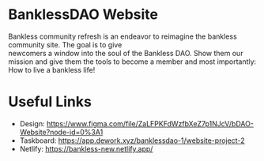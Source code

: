 # BanklessDAO Website

Bankless community refresh is an endeavor to reimagine the bankless community site. The goal is to give  
newcomers a window into the soul of the Bankless DAO. Show them our mission and give them the tools to become a member and most importantly: How to live a bankless life!

# Useful Links

*   Design: https://www.figma.com/file/ZaLFPKFdWzfbXeZ7p1NJcV/bDAO-Website?node-id=0%3A1
*   Taskboard: https://app.dework.xyz/banklessdao-1/website-project-2
*   Netlify: https://bankless-new.netlify.app/
